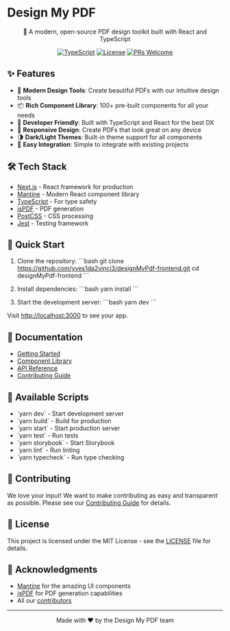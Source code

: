 # Design My PDF

<div align="center">

🎨 A modern, open-source PDF design toolkit built with React and TypeScript

[![TypeScript](https://img.shields.io/badge/TypeScript-99%25-blue.svg)](https://www.typescriptlang.org/)
[![License](https://img.shields.io/badge/license-MIT-blue.svg)](LICENSE)
[![PRs Welcome](https://img.shields.io/badge/PRs-welcome-brightgreen.svg)](CONTRIBUTING.md)

</div>

## ✨ Features

- 🎨 **Modern Design Tools**: Create beautiful PDFs with our intuitive design tools
- 📦 **Rich Component Library**: 100+ pre-built components for all your needs
- 🎯 **Developer Friendly**: Built with TypeScript and React for the best DX
- 📱 **Responsive Design**: Create PDFs that look great on any device
- 🌗 **Dark/Light Themes**: Built-in theme support for all components
- 🚀 **Easy Integration**: Simple to integrate with existing projects

## 🛠 Tech Stack

- [Next.js](https://nextjs.org/) - React framework for production
- [Mantine](https://mantine.dev/) - Modern React component library
- [TypeScript](https://www.typescriptlang.org/) - For type safety
- [jsPDF](https://github.com/parallax/jsPDF) - PDF generation
- [PostCSS](https://postcss.org/) - CSS processing
- [Jest](https://jestjs.io/) - Testing framework

## 🚀 Quick Start

1. Clone the repository:
\`\`\`bash
git clone https://github.com/yves1da2vinci3/designMyPdf-frontend.git
cd designMyPdf-frontend
\`\`\`

2. Install dependencies:
\`\`\`bash
yarn install
\`\`\`

3. Start the development server:
\`\`\`bash
yarn dev
\`\`\`

Visit [http://localhost:3000](http://localhost:3000) to see your app.

## 📖 Documentation

- [Getting Started](docs/getting-started.md)
- [Component Library](docs/components.md)
- [API Reference](docs/api.md)
- [Contributing Guide](CONTRIBUTING.md)

## 🧪 Available Scripts

- \`yarn dev\` - Start development server
- \`yarn build\` - Build for production
- \`yarn start\` - Start production server
- \`yarn test\` - Run tests
- \`yarn storybook\` - Start Storybook
- \`yarn lint\` - Run linting
- \`yarn typecheck\` - Run type checking

## 🤝 Contributing

We love your input! We want to make contributing as easy and transparent as possible. Please see our [Contributing Guide](CONTRIBUTING.md) for details.

## 📝 License

This project is licensed under the MIT License - see the [LICENSE](LICENSE) file for details.

## 🙏 Acknowledgments

- [Mantine](https://mantine.dev/) for the amazing UI components
- [jsPDF](https://github.com/parallax/jsPDF) for PDF generation capabilities
- All our [contributors](https://github.com/yourusername/designMyPdf-frontend/graphs/contributors)

---

<div align="center">
Made with ❤️ by the Design My PDF team
</div>
